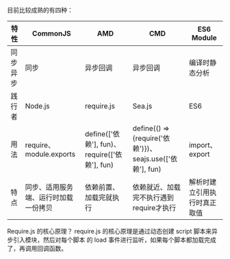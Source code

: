 目前比较成熟的有四种：

|特性|CommonJS|AMD|CMD|ES6 Module
|--------|--------|--------|--------|--------
|同步异步|同步|异步回调|异步回调|编译时静态分析
|践行者|Node.js|require.js|Sea.js|ES6
|用法|require、module.exports|define(['依赖'], fun)、require(['依赖'], fun)|define(() => {require('依赖')})、seajs.use(['依赖'], fun)|import、export
|特点|同步、适用服务端、运行时加载一份拷贝|依赖前置、加载完就执行|依赖就近、加载完不执行遇到require才执行|解析时建立引用执行时真正取值


Require.js 的核心原理？
require.js 的核心原理是通过动态创建 script 脚本来异步引入模块，然后对每个脚本 的 load 事件进行监听，如果每个脚本都加载完成了，再调用回调函数。